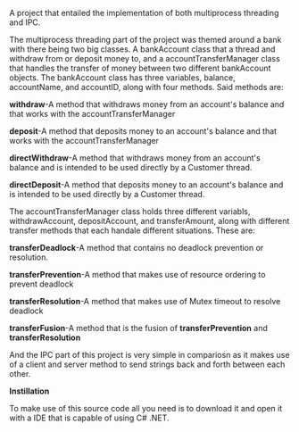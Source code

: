 A project that entailed the implementation of both multiprocess threading and IPC.

The multiprocess threading part of the project was themed around a bank with there being two big classes. A bankAccount class that a thread and withdraw from or deposit money to,
and a accountTransferManager class that handles the transfer of money between two different bankAccount objects. The bankAccount class has three variables, balance, accountName,
and accountID, along with four methods. Said methods are:

**withdraw**-A method that withdraws money from an account's balance and that works with the accountTransferManager

**deposit**-A method that deposits money to an account's balance and that works with the accountTransferManager

**directWithdraw**-A method that withdraws money from an account's balance and is intended to be used directly by a Customer thread.

**directDeposit**-A method that deposits money to an account's balance and is intended to be used directly by a Customer thread.

The accountTransferManager class holds three different variabls, withdrawAccount, depositAccount, and transferAmount, along with different transfer methods
that each handale different situations. These are:

**transferDeadlock**-A method that contains no deadlock prevention or resolution.

**transferPrevention**-A method that makes use of resource ordering to prevent deadlock

**transferResolution**-A method that makes use of Mutex timeout to resolve deadlock

**transferFusion**-A method that is the fusion of **transferPrevention** and **transferResolution**

And the IPC part of this project is very simple in compariosn as it makes use of a client and server method to send strings back and forth between each other.



**Instillation**

To make use of this source code all you need is to download it and open it with a IDE that is capable of using C# .NET.
